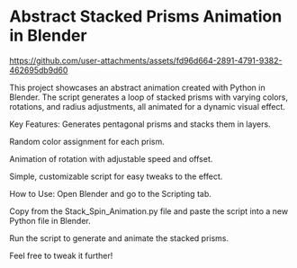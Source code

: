 # Abstract Stacked Prisms Animation in Blender

https://github.com/user-attachments/assets/fd96d664-2891-4791-9382-462695db9d60

This project showcases an abstract animation created with Python in Blender. The script generates a loop of stacked prisms with varying colors, rotations, and radius adjustments, all animated for a dynamic visual effect.

Key Features:
Generates pentagonal prisms and stacks them in layers.

Random color assignment for each prism.

Animation of rotation with adjustable speed and offset.

Simple, customizable script for easy tweaks to the effect.

How to Use:
Open Blender and go to the Scripting tab.

Copy from the Stack_Spin_Animation.py file and paste the script into a new Python file in Blender.

Run the script to generate and animate the stacked prisms.

Feel free to tweak it further!

